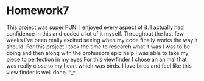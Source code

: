 # Homework7
This project was super FUN! I enjoyed every aspect of it. I actually had confidence in this and coded a lot of it myself. 
Throughout the last few weeks i've been really excited seeing when my code finally works the way it should. For this project
I took the time to research what it was I was to be doing and then along with the professors epic help I was able to take my piece to perfection in my eyes
For this viewfinder I chose an animal that was really close to my heart which was birds. I love birds and feel like this view finder is well done. ^_^
